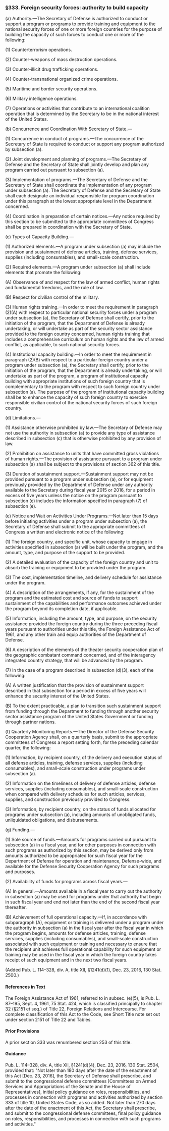 ### §333. Foreign security forces: authority to build capacity ###

(a) Authority.—The Secretary of Defense is authorized to conduct or support a program or programs to provide training and equipment to the national security forces of one or more foreign countries for the purpose of building the capacity of such forces to conduct one or more of the following:

(1) Counterterrorism operations.

(2) Counter-weapons of mass destruction operations.

(3) Counter-illicit drug trafficking operations.

(4) Counter-transnational organized crime operations.

(5) Maritime and border security operations.

(6) Military intelligence operations.

(7) Operations or activities that contribute to an international coalition operation that is determined by the Secretary to be in the national interest of the United States.

(b) Concurrence and Coordination With Secretary of State.—

(1) Concurrence in conduct of programs.—The concurrence of the Secretary of State is required to conduct or support any program authorized by subsection (a).

(2) Joint development and planning of programs.—The Secretary of Defense and the Secretary of State shall jointly develop and plan any program carried out pursuant to subsection (a).

(3) Implementation of programs.—The Secretary of Defense and the Secretary of State shall coordinate the implementation of any program under subsection (a). The Secretary of Defense and the Secretary of State shall each designate an individual responsible for program coordination under this paragraph at the lowest appropriate level in the Department concerned.

(4) Coordination in preparation of certain notices.—Any notice required by this section to be submitted to the appropriate committees of Congress shall be prepared in coordination with the Secretary of State.

(c) Types of Capacity Building.—

(1) Authorized elements.—A program under subsection (a) may include the provision and sustainment of defense articles, training, defense services, supplies (including consumables), and small-scale construction.

(2) Required elements.—A program under subsection (a) shall include elements that promote the following:

(A) Observance of and respect for the law of armed conflict, human rights and fundamental freedoms, and the rule of law.

(B) Respect for civilian control of the military.

(3) Human rights training.—In order to meet the requirement in paragraph (2)(A) with respect to particular national security forces under a program under subsection (a), the Secretary of Defense shall certify, prior to the initiation of the program, that the Department of Defense is already undertaking, or will undertake as part of the security sector assistance provided to the foreign country concerned, human rights training that includes a comprehensive curriculum on human rights and the law of armed conflict, as applicable, to such national security forces.

(4) Institutional capacity building.—In order to meet the requirement in paragraph (2)(B) with respect to a particular foreign country under a program under subsection (a), the Secretary shall certify, prior to the initiation of the program, that the Department is already undertaking, or will undertake as part of the program, a program of institutional capacity building with appropriate institutions of such foreign country that is complementary to the program with respect to such foreign country under subsection (a). The purpose of the program of institutional capacity building shall be to enhance the capacity of such foreign country to exercise responsible civilian control of the national security forces of such foreign country.

(d) Limitations.—

(1) Assistance otherwise prohibited by law.—The Secretary of Defense may not use the authority in subsection (a) to provide any type of assistance described in subsection (c) that is otherwise prohibited by any provision of law.

(2) Prohibition on assistance to units that have committed gross violations of human rights.—The provision of assistance pursuant to a program under subsection (a) shall be subject to the provisions of section 362 of this title.

(3) Duration of sustainment support.—Sustainment support may not be provided pursuant to a program under subsection (a), or for equipment previously provided by the Department of Defense under any authority available to the Secretary during fiscal year 2015 or 2016, for a period in excess of five years unless the notice on the program pursuant to subsection (e) includes the information specified in paragraph (7) of subsection (e).

(e) Notice and Wait on Activities Under Programs.—Not later than 15 days before initiating activities under a program under subsection (a), the Secretary of Defense shall submit to the appropriate committees of Congress a written and electronic notice of the following:

(1) The foreign country, and specific unit, whose capacity to engage in activities specified in subsection (a) will be built under the program, and the amount, type, and purpose of the support to be provided.

(2) A detailed evaluation of the capacity of the foreign country and unit to absorb the training or equipment to be provided under the program.

(3) The cost, implementation timeline, and delivery schedule for assistance under the program.

(4) A description of the arrangements, if any, for the sustainment of the program and the estimated cost and source of funds to support sustainment of the capabilities and performance outcomes achieved under the program beyond its completion date, if applicable.

(5) Information, including the amount, type, and purpose, on the security assistance provided the foreign country during the three preceding fiscal years pursuant to authorities under this title, the Foreign Assistance Act of 1961, and any other train and equip authorities of the Department of Defense.

(6) A description of the elements of the theater security cooperation plan of the geographic combatant command concerned, and of the interagency integrated country strategy, that will be advanced by the program.

(7) In the case of a program described in subsection (d)(3), each of the following:

(A) A written justification that the provision of sustainment support described in that subsection for a period in excess of five years will enhance the security interest of the United States.

(B) To the extent practicable, a plan to transition such sustainment support from funding through the Department to funding through another security sector assistance program of the United States Government or funding through partner nations.

(f) Quarterly Monitoring Reports.—The Director of the Defense Security Cooperation Agency shall, on a quarterly basis, submit to the appropriate committees of Congress a report setting forth, for the preceding calendar quarter, the following:

(1) Information, by recipient country, of the delivery and execution status of all defense articles, training, defense services, supplies (including consumables), and small-scale construction under programs under subsection (a).

(2) Information on the timeliness of delivery of defense articles, defense services, supplies (including consumables), and small-scale construction when compared with delivery schedules for such articles, services, supplies, and construction previously provided to Congress.

(3) Information, by recipient country, on the status of funds allocated for programs under subsection (a), including amounts of unobligated funds, unliquidated obligations, and disbursements.

(g) Funding.—

(1) Sole source of funds.—Amounts for programs carried out pursuant to subsection (a) in a fiscal year, and for other purposes in connection with such programs as authorized by this section, may be derived only from amounts authorized to be appropriated for such fiscal year for the Department of Defense for operation and maintenance, Defense-wide, and available for the Defense Security Cooperation Agency for such programs and purposes.

(2) Availability of funds for programs across fiscal years.—

(A) In general.—Amounts available in a fiscal year to carry out the authority in subsection (a) may be used for programs under that authority that begin in such fiscal year and end not later than the end of the second fiscal year thereafter.

(B) Achievement of full operational capacity.—If, in accordance with subparagraph (A), equipment or training is delivered under a program under the authority in subsection (a) in the fiscal year after the fiscal year in which the program begins, amounts for defense articles, training, defense services, supplies (including consumables), and small-scale construction associated with such equipment or training and necessary to ensure that the recipient unit achieves full operational capability for such equipment or training may be used in the fiscal year in which the foreign country takes receipt of such equipment and in the next two fiscal years.

(Added Pub. L. 114–328, div. A, title XII, §1241(d)(1), Dec. 23, 2016, 130 Stat. 2500.)

#### References in Text ####

The Foreign Assistance Act of 1961, referred to in subsec. (e)(5), is Pub. L. 87–195, Sept. 4, 1961, 75 Stat. 424, which is classified principally to chapter 32 (§2151 et seq.) of Title 22, Foreign Relations and Intercourse. For complete classification of this Act to the Code, see Short Title note set out under section 2151 of Title 22 and Tables.

#### Prior Provisions ####

A prior section 333 was renumbered section 253 of this title.

#### Guidance ####

Pub. L. 114–328, div. A, title XII, §1241(d)(4), Dec. 23, 2016, 130 Stat. 2504, provided that: "Not later than 180 days after the date of the enactment of this Act [Dec. 23, 2016], the Secretary of Defense shall prescribe, and submit to the congressional defense committees [Committees on Armed Services and Appropriations of the Senate and the House of Representatives], initial policy guidance on roles, responsibilities, and processes in connection with programs and activities authorized by section 333 of title 10, United States Code, as so added. Not later than 270 days after the date of the enactment of this Act, the Secretary shall prescribe, and submit to the congressional defense committees, final policy guidance on roles, responsibilities, and processes in connection with such programs and activities."